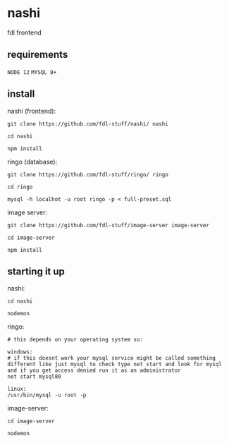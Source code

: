 # nashi
fdl frontend

## requirements

`NODE 12`
`MYSQL 8+`

## install

nashi (frontend): 

```
git clone https://github.com/fdl-stuff/nashi/ nashi

cd nashi 

npm install
```

ringo (database):

```
git clone https://github.com/fdl-stuff/ringo/ ringo

cd ringo

mysql -h localhot -u root ringo -p < full-preset.sql
```

image server:

```
git clone https://github.com/fdl-stuff/image-server image-server

cd image-server

npm install
```

## starting it up

nashi:
```
cd nashi

nodemon
```

ringo:
```
# this depends on your operating system so:

windows:
# if this doesnt work your mysql service might be called something different like just mysql to check type net start and look for mysql and if you get access denied run it as an administrator
net start mysql80

linux: 
/usr/bin/mysql -u root -p
```

image-server:
```
cd image-server

nodemon
```
